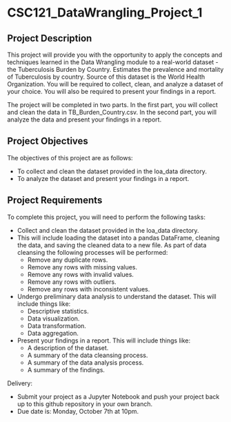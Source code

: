 # CSC121_DataWrangling_Project_1

## Project Description
This project will provide you with the opportunity to apply the concepts and techniques learned in the Data Wrangling module to a real-world dataset - the Tuberculosis Burden by Country. Estimates the prevalence and mortality of Tuberculosis by country. Source of this dataset is the World Health Organization. You will be required to collect, clean, and analyze a dataset of your choice. You will also be required to present your findings in a report.

The project will be completed in two parts. In the first part, you will collect and clean the data in TB_Burden_Country.csv. In the second part, you will analyze the data and present your findings in a report.

## Project Objectives
The objectives of this project are as follows:
- To collect and clean the dataset provided in the loa_data directory.
- To analyze the dataset and present your findings in a report.

## Project Requirements
To complete this project, you will need to perform the following tasks:
- Collect and clean the dataset provided in the loa_data directory.
- This will include loading the dataset into a pandas DataFrame, cleaning the data, and saving the cleaned data to a new file. As part of data cleansing the following processes will be performed:
  - Remove any duplicate rows.
  - Remove any rows with missing values.
  - Remove any rows with invalid values.
  - Remove any rows with outliers.
  - Remove any rows with inconsistent values.
- Undergo preliminary data analysis to understand the dataset. This will include things like:
  - Descriptive statistics.
  - Data visualization.
  - Data transformation.
  - Data aggregation.
- Present your findings in a report. This will include things like:
  - A description of the dataset.
  - A summary of the data cleansing process.
  - A summary of the data analysis process.
  - A summary of the findings.

Delivery:
- Submit your project as a Jupyter Notebook and push your project back up to this github repository in your own branch.
- Due date is: Monday, October 7th at 10pm.